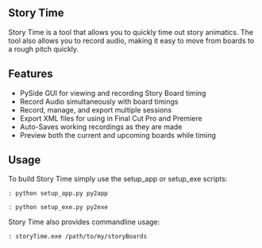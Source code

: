 ## Story Time

Story Time is a tool that allows you to quickly time out story animatics.
The tool also allows you to record audio, making it easy to move from boards to
a rough pitch quickly.



## Features

- PySide GUI for viewing and recording Story Board timing
- Record Audio simultaneously with board timings
- Record, manage, and export multiple sessions
- Export XML files for using in Final Cut Pro and Premiere
- Auto-Saves working recordings as they are made
- Preview both the current and upcoming boards while timing



## Usage

To build Story Time simply use the setup_app or setup_exe scripts:

```
: python setup_app.py py2app
```

```
: python setup_exe.py py2exe
```


Story Time also provides commandline usage:

```
: storyTime.exe /path/to/my/storyBoards
```